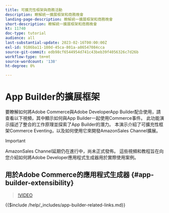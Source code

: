 ```yaml
---
title: 可擴充性框架與商務活動
description: 瞭解統一擴展框架和商務晚會
landing-page-description: 瞭解統一擴展框架和商務晚會
short-description: 瞭解統一擴展框架和商務晚會
kt: 11740
doc-type: tutorial
audience: all
last-substantial-update: 2023-02-16T00:00:00Z
exl-id: 9186ba11-180d-45ca-801a-a86547084cca
source-git-commit: edb98cf6544954d741c43beb39f4056326c7d26b
workflow-type: tm+mt
source-wordcount: '138'
ht-degree: 0%

---
```


# App Builder的擴展框架

要瞭解如何將Adobe Commerce與Adobe DeveloperApp Builder配合使用，請查看以下視頻，其中顯示如何與App Builder一起使用Commerce事件。 此功能演示描述了整合的工作原理並探索了App Builder的潛力。 本演示介紹了可擴充性框架Commerce Eventing，以及如何使用它來開發AmazonSales Channel擴展。

>[!IMPORTANT]
>
>AmazonSales Channel延期仍在進行中，尚未正式發佈。  這些視頻和教程旨在向您介紹如何將Adobe Developer應用程式生成器用於實際使用案例。

## 用於Adobe Commerce的應用程式生成器 {#app-builder-extensibility}

>[!VIDEO](https://video.tv.adobe.com/v/3413328?quality=12&learn=on)

{{$include /help/_includes/app-builder-related-links.md}}

